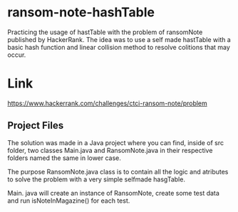 # ransom-note-hashTable
Practicing the usage of hastTable with the problem of ransomNote published by HackerRank. The idea was to use a self made hastTable with a basic hash function and linear collision method to resolve colitions that may occur.

# Link
https://www.hackerrank.com/challenges/ctci-ransom-note/problem

## Project Files
The solution was made in a Java project where you can find, inside of src folder, two classes Main.java and RansomNote.java in their respective folders named the same in lower case.

The purpose RansomNote.java class is to contain all the logic and atributes to solve the problem with a very simple selfmade hasgTable.

Main. java will create an instance of RansomNote, create some test data and run isNoteInMagazine() for each test. 

